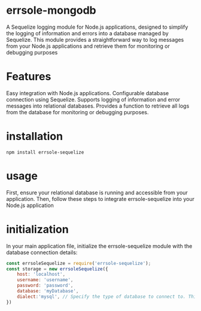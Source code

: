 # errsole-mongodb
A Sequelize logging module for Node.js applications, designed to simplify the logging of information and errors into a database managed by Sequelize. This module provides a straightforward way to log messages from your Node.js applications and retrieve them for monitoring or debugging purposes
# Features
Easy integration with Node.js applications.
Configurable database connection using Sequelize.
Supports logging of information and error messages into relational databases.
Provides a function to retrieve all logs from the database for monitoring or debugging purposes.

# installation
```
npm install errsole-sequelize
```

# usage
First, ensure your relational database is running and accessible from your application. Then, follow these steps to integrate errsole-sequelize into your Node.js application

# initialization
In your main application file, initialize the errsole-sequelize module with the database connection details:
```javascript
const errsoleSequelize = require('errsole-sequelize');
const storage = new errsoleSequelize({
    host: 'localhost',
    username: 'username',
    password: 'password',
    database: 'myDatabase',
    dialect:'mysql', // Specify the type of database to connect to. This can be 'mysql', 'postgresql', 'sqlite', 'mssql', etc.
})
```
